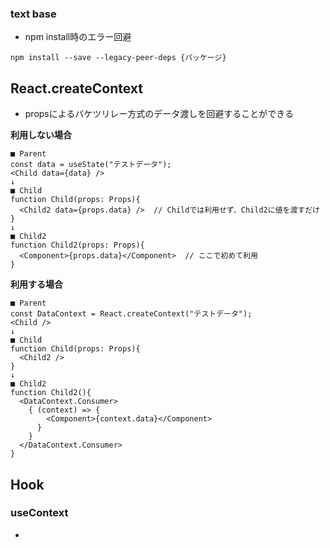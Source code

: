 ### text base

* npm install時のエラー回避

`npm install --save --legacy-peer-deps {パッケージ}`

## React.createContext
* propsによるバケツリレー方式のデータ渡しを回避することができる

**利用しない場合**
```
■ Parent
const data = useState("テストデータ");
<Child data={data} />
↓
■ Child
function Child(props: Props){
  <Child2 data={props.data} />  // Childでは利用せず、Child2に値を渡すだけ
}
↓
■ Child2
function Child2(props: Props){
  <Component>{props.data}</Component>  // ここで初めて利用
}
```
**利用する場合**
```
■ Parent
const DataContext = React.createContext("テストデータ");
<Child />
↓
■ Child
function Child(props: Props){
  <Child2 />
}
↓
■ Child2
function Child2(){
  <DataContext.Consumer>
    { (context) => {
        <Component>{context.data}</Component>
      }
    }
  </DataContext.Consumer>
}
```


## Hook

### useContext
* 
